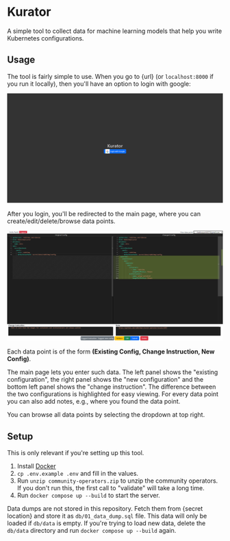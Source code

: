 # Kurator

A simple tool to collect data for machine learning models that help you write Kubernetes configurations.

## Usage

The tool is fairly simple to use. When you go to {url} (or `localhost:8000` if you run it locally), then you'll have an option to login with google:

![Login](./images/Login%20page.png)

After you login, you'll be redirected to the main page, where you can create/edit/delete/browse data points.

![Main page](./images/Main%20page.png)

Each data point is of the form **(Existing Config, Change Instruction, New Config)**.

The main page lets you enter such data. The left panel shows the "existing configuration", the right panel shows the "new configuration" and the bottom left panel shows the "change instruction". The difference between the two configurations is highlighted for easy viewing. For every data point you can also add notes, e.g., where you found the data point.

You can browse all data points by selecting the dropdown at top right.

## Setup

This is only relevant if you're setting up this tool.

1. Install [Docker](https://docs.docker.com/install/)
2. `cp .env.example .env` and fill in the values.
3. Run `unzip community-operators.zip` to unzip the community operators. If you don't run this, the first call to "validate" will take a long time.
4. Run `docker compose up --build` to start the server.

Data dumps are not stored in this repository. Fetch them from {secret location} and store it as `db/01_data_dump.sql` file. This data will only be loaded if `db/data` is empty. If you're trying to load new data, delete the `db/data` directory and run `docker compose up --build` again.
